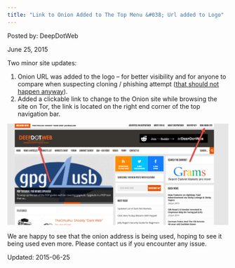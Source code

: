 ```yaml
---
title: "Link to Onion Added to The Top Menu &#038; Url added to Logo"
---
```


Posted by: DeepDotWeb 

<span>June 25, 2015</span>


<p>Two minor site updates:</p>
<ol>
<li>Onion URL was added to the logo &#8211; for better visibility and for anyone to compare when suspecting cloning / phishing attempt (<a href="/2015/06/18/reminder-this-is-our-only-legit-onion-address-deepdot35wvmeyd5-onion/">that should not happen anyway</a>).</li>
<li>Added a clickable link to change to the Onion site while browsing the site on Tor, the link is located on the right end corner of the top navigation bar.</li>
</ol>
<img src="imgs/2015/06/onionlink.png">
<p>We are happy to see that the onion address is being used, hoping to see it being used even more. Please contact us if you encounter any issue.</p>

Updated: 2015-06-25

